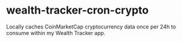 # wealth-tracker-cron-crypto

Locally caches CoinMarketCap cryptocurrency data once per 24h to consume within my Wealth Tracker app.
